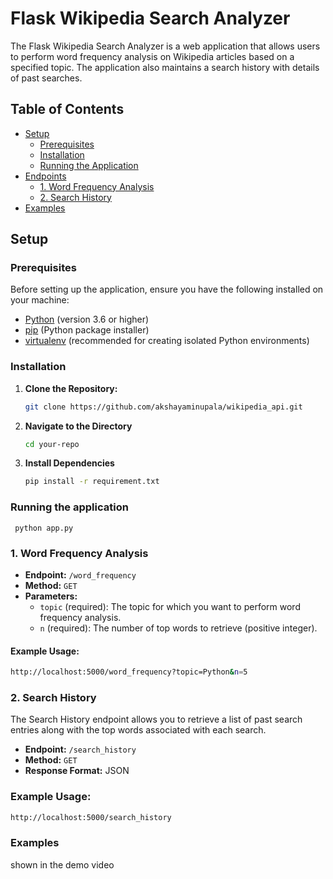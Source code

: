 # Flask Wikipedia Search Analyzer

The Flask Wikipedia Search Analyzer is a web application that allows users to perform word frequency analysis on Wikipedia articles based on a specified topic. The application also maintains a search history with details of past searches.

## Table of Contents

- [Setup](#setup)
  - [Prerequisites](#prerequisites)
  - [Installation](#installation)
  - [Running the Application](#running-the-application)
- [Endpoints](#endpoints)
  - [1. Word Frequency Analysis](#1-word-frequency-analysis)
  - [2. Search History](#2-search-history)
- [Examples](#examples)

## Setup

### Prerequisites

Before setting up the application, ensure you have the following installed on your machine:

- [Python](https://www.python.org/) (version 3.6 or higher)
- [pip](https://pip.pypa.io/en/stable/installation/) (Python package installer)
- [virtualenv](https://pypi.org/project/virtualenv/) (recommended for creating isolated Python environments)

### Installation

1. **Clone the Repository:**

   ```bash
   git clone https://github.com/akshayaminupala/wikipedia_api.git
   ```


2. **Navigate to the Directory**

    ```bash
   cd your-repo
   ```


3. **Install Dependencies**
    ```bash
    pip install -r requirement.txt
    ```


    
### Running the application 
```
 python app.py
```

        

### 1. Word Frequency Analysis

- **Endpoint:** `/word_frequency`
- **Method:** `GET`
- **Parameters:**
  - `topic` (required): The topic for which you want to perform word frequency analysis.
  - `n` (required): The number of top words to retrieve (positive integer).

#### Example Usage:

```bash
http://localhost:5000/word_frequency?topic=Python&n=5
```
### 2. Search History

The Search History endpoint allows you to retrieve a list of past search entries along with the top words associated with each search.

- **Endpoint:** `/search_history`
- **Method:** `GET`
- **Response Format:** JSON

### Example Usage:

```bash
http://localhost:5000/search_history
```
### Examples

shown in the demo video


